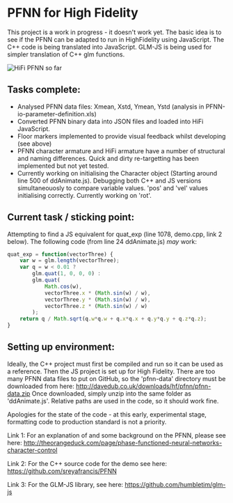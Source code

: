 # PFNN for High Fidelity

This project is a work in progress - it doesn't work yet. 
The basic idea is to see if the PFNN can be adapted to run in HighFidelity using JavaScript. 
The C++ code is being translated into JavaScript. 
GLM-JS is being used for simpler translation of C++ glm functions.

![HiFi PFNN so far](/pfnn-hifi.gif)

## Tasks complete:
* Analysed PFNN data files: Xmean, Xstd, Ymean, Ystd (analysis in PFNN-io-parameter-definition.xls)
* Converted PFNN binary data into JSON files and loaded into HiFi JavaScript.
* Floor markers implemented to provide visual feedback whilst developing (see above)
* PFNN character armature and HiFi armature have a number of structural and naming differences. Quick and dirty re-targetting has been implemented but not yet tested.
* Currently working on initialising the Character object (Starting around line 500 of ddAnimate.js). Debugging both C++ and JS versions simultaneouosly to compare variable values. 'pos' and 'vel' values initialising correctly. Currently working on 'rot'. 

## Current task / sticking point:
Attempting to find a JS equivalent for quat_exp (line 1078, demo.cpp, link 2 below). The following code (from line 24 ddAnimate.js) *may* work:

```javascript
quat_exp = function(vectorThree) {
    var w = glm.length(vectorThree);
    var q = w < 0.01 ? 
        glm.quat(1, 0, 0, 0) : 
        glm.quat(
            Math.cos(w),
            vectorThree.x * (Math.sin(w) / w),
            vectorThree.y * (Math.sin(w) / w),
            vectorThree.z * (Math.sin(w) / w)
        );
    return q / Math.sqrt(q.w*q.w + q.x*q.x + q.y*q.y + q.z*q.z);
}
```


## Setting up environment:
Ideally, the C++ project must first be compiled and run so it can be used as a reference. 
Then the JS project is set up for High Fidelity. There are too many PFNN data files to put on GitHub, so the 'pfnn-data' directory must be downloaded from here:
http://davedub.co.uk/downloads/hf/pfnn/pfnn-data.zip
Once downloaded, simply unzip into the same folder as 'ddAnimate.js'. Relative paths are used in the code, so it should work fine.

Apologies for the state of the code - at this early, experimental stage, formatting code to production standard is not a priority.

Link 1: For an explanation of and some background on the PFNN, please see here:
http://theorangeduck.com/page/phase-functioned-neural-networks-character-control

Link 2: For the C++ source code for the demo see here:
https://github.com/sreyafrancis/PFNN

Link 3: For the GLM-JS library, see here:
https://github.com/humbletim/glm-js